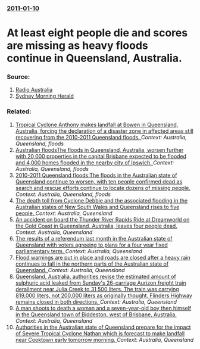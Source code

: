 ### [2011-01-10](/news/2011/01/10/index.md)

# At least eight people die and scores are missing as heavy floods continue in Queensland, Australia. 




### Source:

1. [Radio Australia](http://www.radioaustralianews.net.au/stories/201101/3110112.htm?desktop)
2. [Sydney Morning Herald](http://news.smh.com.au/breaking-news-national/eight-dead-11-missing-in-qld-floods-20110111-19lf4.html)

### Related:

1. [Tropical Cyclone Anthony makes landfall at Bowen in Queensland, Australia, forcing the declaration of a disaster zone in affected areas still recovering from the 2010-2011 Queensland floods. ](/news/2011/01/30/tropical-cyclone-anthony-makes-landfall-at-bowen-in-queensland-australia-forcing-the-declaration-of-a-disaster-zone-in-affected-areas-stil.md) _Context: Australia, Queensland, floods_
2. [Australian floodsThe floods in Queensland, Australia, worsen further with 20,000 properties in the capital Brisbane expected to be flooded and 4,000 homes flooded in the nearby city of Ipswich. ](/news/2011/01/12/australian-floodspthe-floods-in-queensland-australia-worsen-further-with-20-000-properties-in-the-capital-brisbane-expected-to-be-flooded.md) _Context: Australia, Queensland, floods_
3. [2010-2011 Queensland floods:The floods in the Australian state of Queensland continue to worsen, with ten people confirmed dead as search and rescue efforts continue to locate dozens of missing people. ](/news/2011/01/11/2010a2011-queensland-floods-pthe-floods-in-the-australian-state-of-queensland-continue-to-worsen-with-ten-people-confirmed-dead-as-search.md) _Context: Australia, Queensland, floods_
4. [The death toll from Cyclone Debbie and the associated flooding in the Australian states of New South Wales and Queensland rises to five people. ](/news/2017/04/2/the-death-toll-from-cyclone-debbie-and-the-associated-flooding-in-the-australian-states-of-new-south-wales-and-queensland-rises-to-five-peop.md) _Context: Australia, Queensland_
5. [An accident on board the Thunder River Rapids Ride at Dreamworld on the Gold Coast in Queensland, Australia, leaves four people dead. ](/news/2016/10/25/an-accident-on-board-the-thunder-river-rapids-ride-at-dreamworld-on-the-gold-coast-in-queensland-australia-leaves-four-people-dead.md) _Context: Australia, Queensland_
6. [The results of a referendum last month in the Australian state of Queensland with voters agreeing to plans for a four year fixed parliamentary term. ](/news/2016/04/5/the-results-of-a-referendum-last-month-in-the-australian-state-of-queensland-with-voters-agreeing-to-plans-for-a-four-year-fixed-parliamenta.md) _Context: Australia, Queensland_
7. [Flood warnings are put in place and roads are closed after a heavy rain continues to fall in the northern parts of the Australian state of Queensland. ](/news/2016/03/14/flood-warnings-are-put-in-place-and-roads-are-closed-after-a-heavy-rain-continues-to-fall-in-the-northern-parts-of-the-australian-state-of-q.md) _Context: Australia, Queensland_
8. [Queensland, Australia, authorities revise the estimated amount of sulphuric acid leaked from Sunday's 26-carriage Aurizon freight train derailment near Julia Creek to 31,500 liters. The train was carrying  819,000 liters, not 200,000 liters as originally thought. Flinders Highway remains closed in both directions. ](/news/2015/12/28/queensland-australia-authorities-revise-the-estimated-amount-of-sulphuric-acid-leaked-from-sunday-s-26-carriage-aurizon-freight-train-dera.md) _Context: Australia, Queensland_
9. [A man shoots to death a woman and a seven-year-old boy then himself in the Queensland town of Biddeston, west of Brisbane, Australia. ](/news/2015/03/2/a-man-shoots-to-death-a-woman-and-a-seven-year-old-boy-then-himself-in-the-queensland-town-of-biddeston-west-of-brisbane-australia.md) _Context: Australia, Queensland_
10. [Authorities in the Australian state of Queensland prepare for the impact of Severe Tropical Cyclone Nathan which is forecast to make landfall near Cooktown early tomorrow morning. ](/news/2015/03/19/authorities-in-the-australian-state-of-queensland-prepare-for-the-impact-of-severe-tropical-cyclone-nathan-which-is-forecast-to-make-landfal.md) _Context: Australia, Queensland_

